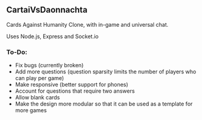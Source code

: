 ## CartaiVsDaonnachta
Cards Against Humanity Clone, with in-game and universal chat.

Uses Node.js, Express and Socket.io

### To-Do:
- Fix bugs (currently broken)
- Add more questions (question sparsity limits the number of players who can play per game)
- Make responsive (better support for phones)
- Account for questions that require two answers
- Allow blank cards
- Make the design more modular so that it can be used as a template for more games
